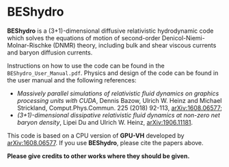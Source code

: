 # BEShydro

**BEShydro** is a (3+1)-dimensional diffusive relativistic hydrodynamic code which solves the equations of motion of second-order Denicol-Niemi-Molnar-Rischke (DNMR) theory, including bulk and shear viscous currents and baryon diffusion currents.

Instructions on how to use the code can be found in the `BEShydro_User_Manual.pdf`. Physics and design of the code can be found in the user manual and the following references:
*  _Massively parallel simulations of relativistic fluid dynamics on graphics processing units with CUDA_, Dennis Bazow, Ulrich W. Heinz and Michael Strickland, Comput.Phys.Commun. 225 (2018) 92-113, [arXiv:1608.06577](http://inspirehep.net/record/1482957);
*  _(3+1)-dimensional dissipative relativistic fluid dynamics at non-zero net baryon density_, Lipei Du and Ulrich W. Heinz, [arXiv:1906.11181](http://inspirehep.net/record/1741415).

This code is based on a CPU version of **GPU-VH** developed by [arXiv:1608.06577](http://inspirehep.net/record/1482957). If you use **BEShydro**, please cite the papers above.

**Please give credits to other works where they should be given.**
